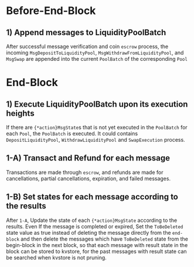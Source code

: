 <!--
order: 6
-->

# Before-End-Block

## 1) Append messages to LiquidityPoolBatch

After successful message verification and coin `escrow` process, the incoming `MsgDepositToLiquidityPool`, `MsgWithdrawFromLiquidityPool`, and `MsgSwap` are appended into the current `PoolBatch` of the corresponding `Pool`

# End-Block

## 1) Execute LiquidityPoolBatch upon its execution heights

If there are `{*action}MsgState`s that is not yet executed in the `PoolBatch` for each `Pool`, the `PoolBatch` is executed. It could contains `DepositLiquidityPool`, `WithdrawLiquidityPool` and `SwapExecution` process.

## 1-A) Transact and Refund for each message

Transactions are made through `escrow`, and refunds are made for cancellations, partial cancellations, expiration, and failed messages.

## 1-B) Set states for each message according to the results

After `1-A`, Update the state of each `{*action}MsgState` according to the results. Even If the message is completed or expired, Set the `ToBeDeleted` state value as true instead of deleting the message directly from the `end-block` and then delete the messages which have `ToBeDeleted` state from the begin-block in the next block, so that each message with result state in the block can be stored to kvstore, for the past messages with result state can be searched when kvstore is not pruning.
